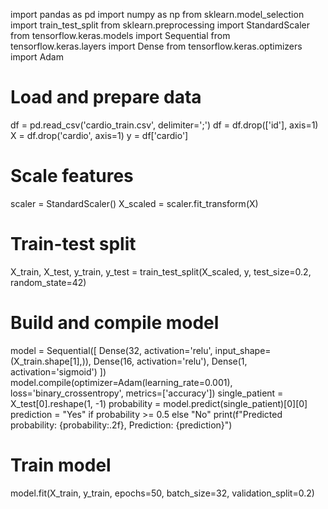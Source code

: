 import pandas as pd
import numpy as np
from sklearn.model_selection import train_test_split
from sklearn.preprocessing import StandardScaler
from tensorflow.keras.models import Sequential
from tensorflow.keras.layers import Dense
from tensorflow.keras.optimizers import Adam

# Load and prepare data
df = pd.read_csv('cardio_train.csv', delimiter=';')
df = df.drop(['id'], axis=1)
X = df.drop('cardio', axis=1)
y = df['cardio']

# Scale features
scaler = StandardScaler()
X_scaled = scaler.fit_transform(X)

# Train-test split
X_train, X_test, y_train, y_test = train_test_split(X_scaled, y, test_size=0.2, random_state=42)

# Build and compile model
model = Sequential([
    Dense(32, activation='relu', input_shape=(X_train.shape[1],)),
    Dense(16, activation='relu'),
    Dense(1, activation='sigmoid')
])
model.compile(optimizer=Adam(learning_rate=0.001),
              loss='binary_crossentropy',
              metrics=['accuracy'])
single_patient = X_test[0].reshape(1, -1)
probability = model.predict(single_patient)[0][0]
prediction = "Yes" if probability >= 0.5 else "No"
print(f"Predicted probability: {probability:.2f}, Prediction: {prediction}")


# Train model
model.fit(X_train, y_train, epochs=50, batch_size=32, validation_split=0.2)

